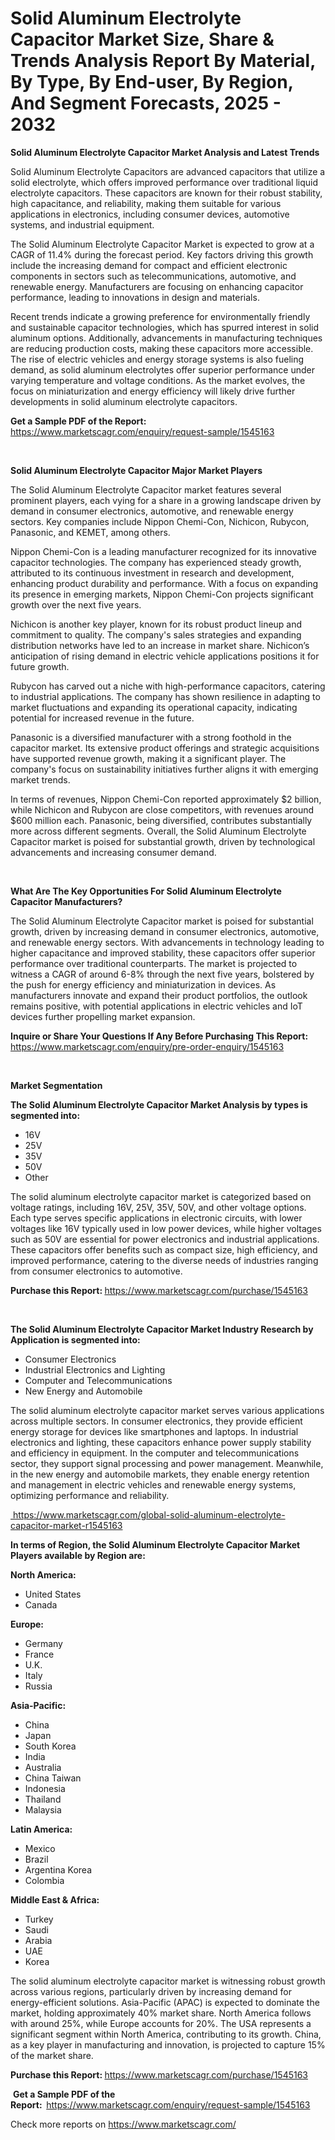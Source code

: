 <p><h1>Solid Aluminum Electrolyte Capacitor Market Size, Share & Trends Analysis Report By Material, By Type, By End-user, By Region, And Segment Forecasts, 2025 - 2032</h1></p><p><strong>Solid Aluminum Electrolyte Capacitor Market Analysis and Latest Trends</strong></p>
<p><p>Solid Aluminum Electrolyte Capacitors are advanced capacitors that utilize a solid electrolyte, which offers improved performance over traditional liquid electrolyte capacitors. These capacitors are known for their robust stability, high capacitance, and reliability, making them suitable for various applications in electronics, including consumer devices, automotive systems, and industrial equipment.</p><p>The Solid Aluminum Electrolyte Capacitor Market is expected to grow at a CAGR of 11.4% during the forecast period. Key factors driving this growth include the increasing demand for compact and efficient electronic components in sectors such as telecommunications, automotive, and renewable energy. Manufacturers are focusing on enhancing capacitor performance, leading to innovations in design and materials.</p><p>Recent trends indicate a growing preference for environmentally friendly and sustainable capacitor technologies, which has spurred interest in solid aluminum options. Additionally, advancements in manufacturing techniques are reducing production costs, making these capacitors more accessible. The rise of electric vehicles and energy storage systems is also fueling demand, as solid aluminum electrolytes offer superior performance under varying temperature and voltage conditions. As the market evolves, the focus on miniaturization and energy efficiency will likely drive further developments in solid aluminum electrolyte capacitors.</p></p>
<p><strong>Get a Sample PDF of the Report:&nbsp;</strong> <a href="https://www.marketscagr.com/enquiry/request-sample/1545163?utm_campaign=2113&utm_medium=2&utm_source=Github&utm_content=ia&utm_term=12022025&utm_id=solid-aluminum-electrolyte-capacitor">https://www.marketscagr.com/enquiry/request-sample/1545163</a></p>
<p>&nbsp;</p>
<p><strong>Solid Aluminum Electrolyte Capacitor Major Market Players</strong></p>
<p><p>The Solid Aluminum Electrolyte Capacitor market features several prominent players, each vying for a share in a growing landscape driven by demand in consumer electronics, automotive, and renewable energy sectors. Key companies include Nippon Chemi-Con, Nichicon, Rubycon, Panasonic, and KEMET, among others.</p><p>Nippon Chemi-Con is a leading manufacturer recognized for its innovative capacitor technologies. The company has experienced steady growth, attributed to its continuous investment in research and development, enhancing product durability and performance. With a focus on expanding its presence in emerging markets, Nippon Chemi-Con projects significant growth over the next five years.</p><p>Nichicon is another key player, known for its robust product lineup and commitment to quality. The company's sales strategies and expanding distribution networks have led to an increase in market share. Nichicon’s anticipation of rising demand in electric vehicle applications positions it for future growth.</p><p>Rubycon has carved out a niche with high-performance capacitors, catering to industrial applications. The company has shown resilience in adapting to market fluctuations and expanding its operational capacity, indicating potential for increased revenue in the future.</p><p>Panasonic is a diversified manufacturer with a strong foothold in the capacitor market. Its extensive product offerings and strategic acquisitions have supported revenue growth, making it a significant player. The company's focus on sustainability initiatives further aligns it with emerging market trends.</p><p>In terms of revenues, Nippon Chemi-Con reported approximately $2 billion, while Nichicon and Rubycon are close competitors, with revenues around $600 million each. Panasonic, being diversified, contributes substantially more across different segments. Overall, the Solid Aluminum Electrolyte Capacitor market is poised for substantial growth, driven by technological advancements and increasing consumer demand.</p></p>
<p>&nbsp;</p>
<p><strong>What Are The Key Opportunities For Solid Aluminum Electrolyte Capacitor Manufacturers?</strong></p>
<p><p>The Solid Aluminum Electrolyte Capacitor market is poised for substantial growth, driven by increasing demand in consumer electronics, automotive, and renewable energy sectors. With advancements in technology leading to higher capacitance and improved stability, these capacitors offer superior performance over traditional counterparts. The market is projected to witness a CAGR of around 6-8% through the next five years, bolstered by the push for energy efficiency and miniaturization in devices. As manufacturers innovate and expand their product portfolios, the outlook remains positive, with potential applications in electric vehicles and IoT devices further propelling market expansion.</p></p>
<p><strong>Inquire or Share Your Questions If Any Before Purchasing This Report:</strong> <a href="https://www.marketscagr.com/enquiry/pre-order-enquiry/1545163?utm_campaign=2113&utm_medium=2&utm_source=Github&utm_content=ia&utm_term=12022025&utm_id=solid-aluminum-electrolyte-capacitor">https://www.marketscagr.com/enquiry/pre-order-enquiry/1545163</a></p>
<p>&nbsp;</p>
<p><strong>Market Segmentation</strong></p>
<p><strong>The Solid Aluminum Electrolyte Capacitor Market Analysis by types is segmented into:</strong></p>
<p><ul><li>16V</li><li>25V</li><li>35V</li><li>50V</li><li>Other</li></ul></p>
<p><p>The solid aluminum electrolyte capacitor market is categorized based on voltage ratings, including 16V, 25V, 35V, 50V, and other voltage options. Each type serves specific applications in electronic circuits, with lower voltages like 16V typically used in low power devices, while higher voltages such as 50V are essential for power electronics and industrial applications. These capacitors offer benefits such as compact size, high efficiency, and improved performance, catering to the diverse needs of industries ranging from consumer electronics to automotive.</p></p>
<p><strong>Purchase this Report:&nbsp;</strong><a href="https://www.marketscagr.com/purchase/1545163?utm_campaign=2113&utm_medium=2&utm_source=Github&utm_content=ia&utm_term=12022025&utm_id=solid-aluminum-electrolyte-capacitor">https://www.marketscagr.com/purchase/1545163</a></p>
<p>&nbsp;</p>
<p><strong>The Solid Aluminum Electrolyte Capacitor Market Industry Research by Application is segmented into:</strong></p>
<p><ul><li>Consumer Electronics</li><li>Industrial Electronics and Lighting</li><li>Computer and Telecommunications</li><li>New Energy and Automobile</li></ul></p>
<p><p>The solid aluminum electrolyte capacitor market serves various applications across multiple sectors. In consumer electronics, they provide efficient energy storage for devices like smartphones and laptops. In industrial electronics and lighting, these capacitors enhance power supply stability and efficiency in equipment. In the computer and telecommunications sector, they support signal processing and power management. Meanwhile, in the new energy and automobile markets, they enable energy retention and management in electric vehicles and renewable energy systems, optimizing performance and reliability.</p></p>
<p><a href="https://www.marketscagr.com/global-solid-aluminum-electrolyte-capacitor-market-r1545163?utm_campaign=2113&utm_medium=2&utm_source=Github&utm_content=ia&utm_term=12022025&utm_id=solid-aluminum-electrolyte-capacitor">&nbsp;https://www.marketscagr.com/global-solid-aluminum-electrolyte-capacitor-market-r1545163</a></p>
<p><strong>In terms of Region, the Solid Aluminum Electrolyte Capacitor Market Players available by Region are:</strong></p>
<p>
    <p> <strong> North America: </strong>
        <ul>
            <li>United States</li>
            <li>Canada</li>
        </ul>
        </p> 
    <p> <strong> Europe: </strong>
        <ul>
            <li>Germany</li>
            <li>France</li>
            <li>U.K.</li>
            <li>Italy</li>
            <li>Russia</li>
        </ul>
        </p> 
    <p> <strong> Asia-Pacific: </strong>
        <ul>
            <li>China</li>
            <li>Japan</li>
            <li>South Korea</li>
            <li>India</li>
            <li>Australia</li>
            <li>China Taiwan</li>
            <li>Indonesia</li>
            <li>Thailand</li>
            <li>Malaysia</li>
        </ul>
        </p> 
    <p> <strong> Latin America: </strong>
        <ul>
            <li>Mexico</li>
            <li>Brazil</li>
            <li>Argentina Korea</li>
            <li>Colombia</li>
        </ul>
        </p> 
    <p> <strong> Middle East & Africa: </strong>
        <ul>
            <li>Turkey</li>
            <li>Saudi</li>
            <li>Arabia</li>
            <li>UAE</li>
            <li>Korea</li>
        </ul>
    </p>
    </p>
<p><p>The solid aluminum electrolyte capacitor market is witnessing robust growth across various regions, particularly driven by increasing demand for energy-efficient solutions. Asia-Pacific (APAC) is expected to dominate the market, holding approximately 40% market share. North America follows with around 25%, while Europe accounts for 20%. The USA represents a significant segment within North America, contributing to its growth. China, as a key player in manufacturing and innovation, is projected to capture 15% of the market share.</p></p>
<p><strong>Purchase this Report: </strong><a href="https://www.marketscagr.com/purchase/1545163?utm_campaign=2113&utm_medium=2&utm_source=Github&utm_content=ia&utm_term=12022025&utm_id=solid-aluminum-electrolyte-capacitor">https://www.marketscagr.com/purchase/1545163</a></p>
<p>&nbsp;<strong>Get a Sample PDF of the Report:&nbsp;&nbsp;</strong><a href="https://www.marketscagr.com/enquiry/request-sample/1545163?utm_campaign=2113&utm_medium=2&utm_source=Github&utm_content=ia&utm_term=12022025&utm_id=solid-aluminum-electrolyte-capacitor">https://www.marketscagr.com/enquiry/request-sample/1545163</a></p>
<p><strong></strong></p>
<p>Check more reports on <a href="https://www.marketscagr.com/?utm_campaign=2113&utm_medium=2&utm_source=Github&utm_content=ia&utm_term=12022025&utm_id=solid-aluminum-electrolyte-capacitor">https://www.marketscagr.com/</a></p>